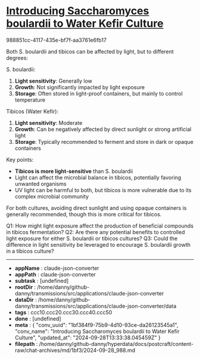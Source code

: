 # [Introducing Saccharomyces boulardii to Water Kefir Culture](https://claude.ai/chat/1bf384f9-75b9-4d10-93ce-da26123545a1)

988851cc-4117-435e-bf7f-aa3761e6fb17

 Both S. boulardii and tibicos can be affected by light, but to different degrees:

S. boulardii:
1. **Light sensitivity**: Generally low
2. **Growth**: Not significantly impacted by light exposure
3. **Storage**: Often stored in light-proof containers, but mainly to control temperature

Tibicos (Water Kefir):
1. **Light sensitivity**: Moderate
2. **Growth**: Can be negatively affected by direct sunlight or strong artificial light
3. **Storage**: Typically recommended to ferment and store in dark or opaque containers

Key points:
- **Tibicos is more light-sensitive** than S. boulardii
- Light can affect the microbial balance in tibicos, potentially favoring unwanted organisms
- UV light can be harmful to both, but tibicos is more vulnerable due to its complex microbial community

For both cultures, avoiding direct sunlight and using opaque containers is generally recommended, though this is more critical for tibicos.

Q1: How might light exposure affect the production of beneficial compounds in tibicos fermentation?
Q2: Are there any potential benefits to controlled light exposure for either S. boulardii or tibicos cultures?
Q3: Could the difference in light sensitivity be leveraged to encourage S. boulardii growth in a tibicos culture?

---

* **appName** : claude-json-converter
* **appPath** : claude-json-converter
* **subtask** : [undefined]
* **rootDir** : /home/danny/github-danny/transmissions/src/applications/claude-json-converter
* **dataDir** : /home/danny/github-danny/transmissions/src/applications/claude-json-converter/data
* **tags** : ccc10.ccc20.ccc30.ccc40.ccc50
* **done** : [undefined]
* **meta** : {
  "conv_uuid": "1bf384f9-75b9-4d10-93ce-da26123545a1",
  "conv_name": "Introducing Saccharomyces boulardii to Water Kefir Culture",
  "updated_at": "2024-09-28T13:33:38.045459Z"
}
* **filepath** : /home/danny/github-danny/hyperdata/docs/postcraft/content-raw/chat-archives/md/1bf3/2024-09-28_988.md